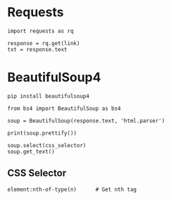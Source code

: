 # Requests

```
import requests as rq

response = rq.get(link)
txt = response.text
```

# BeautifulSoup4

```
pip install beautifulsoup4

from bs4 import BeautifulSoup as bs4

soup = BeautifulSoup(response.text, 'html.parser')

print(soup.prettify())

soup.select(css_selector)
soup.get_text()
```

## CSS Selector

```
element:nth-of-type(n)      # Get nth tag
```
